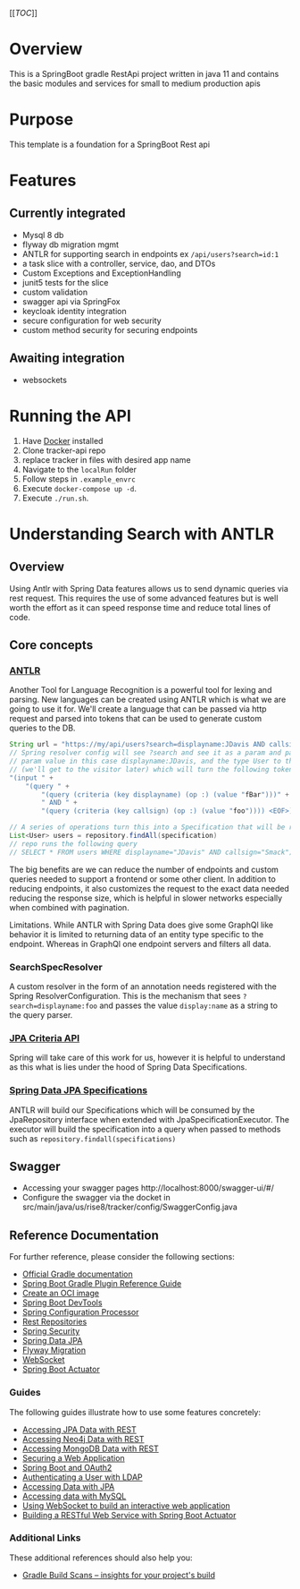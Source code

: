 [[_TOC_]]

# Overview

This is a SpringBoot gradle RestApi project written in java 11 and contains the basic modules and services for
small to medium production apis

# Purpose

This template is a foundation for a SpringBoot Rest api

# Features

## Currently integrated

- Mysql 8 db
- flyway db migration mgmt
- ANTLR for supporting search in endpoints ex `/api/users?search=id:1`
- a task slice with a controller, service, dao, and DTOs
- Custom Exceptions and ExceptionHandling
- junit5 tests for the slice
- custom validation
- swagger api via SpringFox
- keycloak identity integration
- secure configuration for web security
- custom method security for securing endpoints

## Awaiting integration

- websockets

# Running the API

1. Have [Docker](https://docs.docker.com/get-docker/) installed  
1. Clone tracker-api repo
1. replace tracker in files with desired app name
1. Navigate to the `localRun` folder
1. Follow steps in `.example_envrc`
1. Execute `docker-compose up -d`.
1. Execute `./run.sh`.

# Understanding Search with ANTLR

## Overview

Using Antlr with Spring Data features allows us to send dynamic queries via rest request.
This requires the use of some advanced features but is well worth the effort as it can
speed response time and reduce total lines of code.

## Core concepts

### [ANTLR](https://www.antlr.org/)

Another Tool for Language Recognition is a powerful tool for lexing and parsing.
New languages can be created using ANTLR which is what we are going to use it for.
We'll create a language that can be passed via http request and parsed into tokens that
can be used to generate custom queries to the DB.

```java
String url = "https://my/api/users?search=displayname:JDavis AND callsign:Smack"
// Spring resolver config will see ?search and see it as a param and pass the
// param value in this case displayname:JDavis, and the type User to the ANTLR query visitor
// (we'll get to the visitor later) which will turn the following tokens
"(input " +
    "(query " +
        "(query (criteria (key displayname) (op :) (value "fBar")))" +
        " AND " +
        "(query (criteria (key callsign) (op :) (value "foo")))) <EOF>)";

// A series of operations turn this into a Specification that will be run like so
List<User> users = repository.findAll(specification)
// repo runs the following query
// SELECT * FROM users WHERE displayname="JDavis" AND callsign="Smack")
```

The big benefits are we can reduce the number of endpoints and custom queries needed to support
a frontend or some other client. In addition to reducing endpoints, it also customizes the request
to the exact data needed reducing the response size, which is helpful in slower networks especially
when combined with pagination.

Limitations. While ANTLR with Spring Data does give some GraphQl like behavior it is limited to returning data of an
entity type specific to the endpoint. Whereas in GraphQl one endpoint servers and filters all data.

### SearchSpecResolver

A custom resolver in the form of an annotation needs registered with the Spring ResolverConfiguration.
This is the mechanism that sees `?search=displayname:foo` and passes the value `display:name`
as a string to the query parser.

### [JPA Criteria API](https://dev.to/igagrock/programmatic-criteria-queries-using-jpa-criteria-api-1h65)

Spring will take care of this work for us, however it is helpful to understand as this what is lies
under the hood of Spring Data Specifications.

### [Spring Data JPA Specifications](https://spring.io/blog/2011/04/26/advanced-spring-data-jpa-specifications-and-querydsl/)

ANTLR will build our Specifications which will be consumed by the JpaRepository interface when extended
with JpaSpecificationExecutor<Entity Type>. The executor will build the specification into a query
when passed to methods such as `repository.findall(specifications)`

## Swagger
- Accessing your swagger pages http://localhost:8000/swagger-ui/#/
- Configure the swagger via the docket in src/main/java/us/rise8/tracker/config/SwaggerConfig.java

## Reference Documentation

For further reference, please consider the following sections:

- [Official Gradle documentation](https://docs.gradle.org)
- [Spring Boot Gradle Plugin Reference Guide](https://docs.spring.io/spring-boot/docs/2.4.1/gradle-plugin/reference/html/)
- [Create an OCI image](https://docs.spring.io/spring-boot/docs/2.4.1/gradle-plugin/reference/html/#build-image)
- [Spring Boot DevTools](https://docs.spring.io/spring-boot/docs/2.4.1/reference/htmlsingle/#using-boot-devtools)
- [Spring Configuration Processor](https://docs.spring.io/spring-boot/docs/2.4.1/reference/htmlsingle/#configuration-metadata-annotation-processor)
- [Rest Repositories](https://docs.spring.io/spring-boot/docs/2.4.1/reference/htmlsingle/#howto-use-exposing-spring-data-repositories-rest-endpoint)
- [Spring Security](https://docs.spring.io/spring-boot/docs/2.4.1/reference/htmlsingle/#boot-features-security)
- [Spring Data JPA](https://docs.spring.io/spring-boot/docs/2.4.1/reference/htmlsingle/#boot-features-jpa-and-spring-data)
- [Flyway Migration](https://docs.spring.io/spring-boot/docs/2.4.1/reference/htmlsingle/#howto-execute-flyway-database-migrations-on-startup)
- [WebSocket](https://docs.spring.io/spring-boot/docs/2.4.1/reference/htmlsingle/#boot-features-websockets)
- [Spring Boot Actuator](https://docs.spring.io/spring-boot/docs/2.4.1/reference/htmlsingle/#production-ready)

### Guides

The following guides illustrate how to use some features concretely:

- [Accessing JPA Data with REST](https://spring.io/guides/gs/accessing-data-rest/)
- [Accessing Neo4j Data with REST](https://spring.io/guides/gs/accessing-neo4j-data-rest/)
- [Accessing MongoDB Data with REST](https://spring.io/guides/gs/accessing-mongodb-data-rest/)
- [Securing a Web Application](https://spring.io/guides/gs/securing-web/)
- [Spring Boot and OAuth2](https://spring.io/guides/tutorials/spring-boot-oauth2/)
- [Authenticating a User with LDAP](https://spring.io/guides/gs/authenticating-ldap/)
- [Accessing Data with JPA](https://spring.io/guides/gs/accessing-data-jpa/)
- [Accessing data with MySQL](https://spring.io/guides/gs/accessing-data-mysql/)
- [Using WebSocket to build an interactive web application](https://spring.io/guides/gs/messaging-stomp-websocket/)
- [Building a RESTful Web Service with Spring Boot Actuator](https://spring.io/guides/gs/actuator-service/)

### Additional Links

These additional references should also help you:

- [Gradle Build Scans – insights for your project's build](https://scans.gradle.com#gradle)
